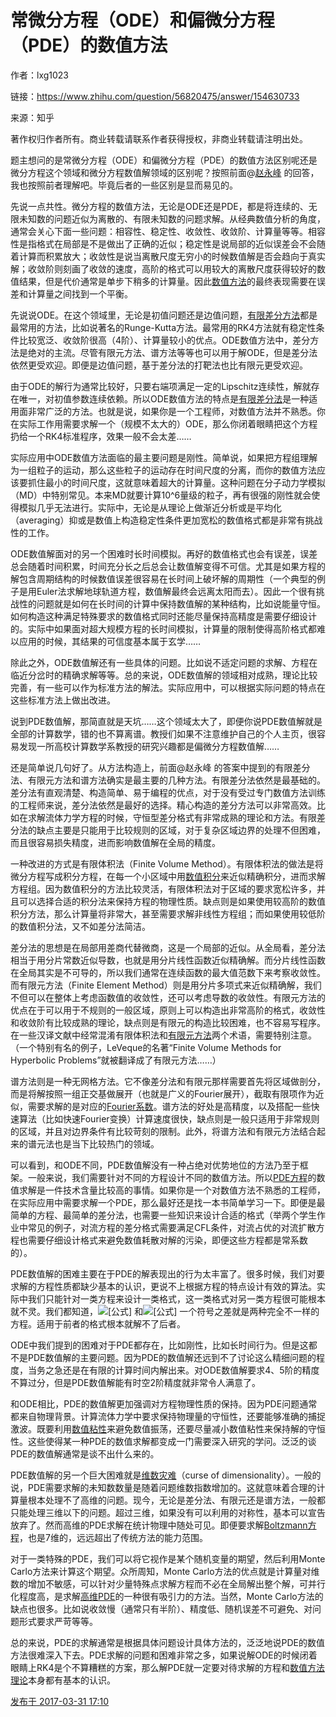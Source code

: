 # 常微分方程（ODE）和偏微分方程（PDE）的数值方法

作者：lxg1023

链接：https://www.zhihu.com/question/56820475/answer/154630733

来源：知乎

著作权归作者所有。商业转载请联系作者获得授权，非商业转载请注明出处。

题主想问的是常微分方程（ODE）和偏微分方程（PDE）的数值方法区别呢还是微分方程这个领域和微分方程数值解领域的区别呢？按照前面@[赵永峰](https://www.zhihu.com/search?q=赵永峰&search_source=Entity&hybrid_search_source=Entity&hybrid_search_extra={"sourceType"%3A"answer"%2C"sourceId"%3A154630733}) 的回答，我也按照前者理解吧。毕竟后者的一些区别是显而易见的。

先说一点共性。微分方程的数值方法，无论是ODE还是PDE，都是将连续的、无限未知数的问题近似为离散的、有限未知数的问题求解。从经典数值分析的角度，通常会关心下面一些问题：相容性、稳定性、收敛性、收敛阶、计算量等等。相容性是指格式在局部是不是做出了正确的近似；稳定性是说局部的近似误差会不会随着计算而积累放大；收敛性是说当离散尺度无穷小的时候数值解是否会趋向于真实解；收敛阶则刻画了收敛的速度，高阶的格式可以用较大的离散尺度获得较好的数值结果，但是代价通常是单步下稍多的计算量。因此[数值方法](https://www.zhihu.com/search?q=数值方法&search_source=Entity&hybrid_search_source=Entity&hybrid_search_extra={"sourceType"%3A"answer"%2C"sourceId"%3A154630733})的最终表现需要在误差和计算量之间找到一个平衡。

先说说ODE。在这个领域里，无论是初值问题还是边值问题，[有限差分方法](https://www.zhihu.com/search?q=有限差分方法&search_source=Entity&hybrid_search_source=Entity&hybrid_search_extra={"sourceType"%3A"answer"%2C"sourceId"%3A154630733})都是最常用的方法，比如说著名的Runge-Kutta方法。最常用的RK4方法就有稳定性条件比较宽泛、收敛阶很高（4阶）、计算量较小的优点。ODE数值方法中，差分方法是绝对的主流。尽管有限元方法、谱方法等等也可以用于解ODE，但是差分法依然更受欢迎。即便是边值问题，基于差分法的打靶法也比有限元更受欢迎。

由于ODE的解行为通常比较好，只要右端项满足一定的Lipschitz连续性，解就存在唯一，对初值参数连续依赖。所以ODE数值方法的特点是[有限差分法](https://www.zhihu.com/search?q=有限差分法&search_source=Entity&hybrid_search_source=Entity&hybrid_search_extra={"sourceType"%3A"answer"%2C"sourceId"%3A154630733})是一种适用面非常广泛的方法。也就是说，如果你是一个工程师，对数值方法并不熟悉。你在实际工作用需要求解一个（规模不太大的）ODE，那么你闭着眼睛把这个方程扔给一个RK4标准程序，效果一般不会太差……

实际应用中ODE数值方法面临的最主要问题是刚性。简单说，如果把方程组理解为一组粒子的运动，那么这些粒子的运动存在时间尺度的分离，而你的数值方法应该要抓住最小的时间尺度，这就意味着超大的计算量。这种问题在分子动力学模拟（MD）中特别常见。本来MD就要计算10^6量级的粒子，再有很强的刚性就会使得模拟几乎无法进行。实际中，无论是从理论上做渐近分析或是平均化（averaging）抑或是数值上构造稳定性条件更加宽松的数值格式都是非常有挑战性的工作。

ODE数值解面对的另一个困难时长时间模拟。再好的数值格式也会有误差，误差总会随着时间积累，时间充分长之后总会让数值解变得不可信。尤其是如果方程的解包含周期结构的时候数值误差很容易在长时间上破坏解的周期性（一个典型的例子是用Euler法求解地球轨道方程，数值解最终会远离太阳而去）。因此一个很有挑战性的问题就是如何在长时间的计算中保持数值解的某种结构，比如说能量守恒。如何构造这种满足特殊要求的数值格式同时还能尽量保持高精度是需要仔细设计的。实际中如果面对超大规模方程的长时间模拟，计算量的限制使得高阶格式都难以应用的时候，其结果的可信度基本属于玄学……

除此之外，ODE数值解还有一些具体的问题。比如说不适定问题的求解、方程在临近分岔时的精确求解等等。总的来说，ODE数值解的领域相对成熟，理论比较完善，有一些可以作为标准方法的解法。实际应用中，可以根据实际问题的特点在这些标准方法上做出改进。

说到PDE数值解，那简直就是天坑……这个领域太大了，即便你说PDE数值解就是全部的计算数学，错的也不算离谱。教授们如果不注意维护自己的个人主页，很容易发现一所高校计算数学系教授的研究兴趣都是偏微分方程数值解……

还是简单说几句好了。从方法构造上，前面@赵永峰 的答案中提到的有限差分法、有限元方法和谱方法确实是最主要的几种方法。有限差分法依然是最基础的。差分法有直观清楚、构造简单、易于编程的优点，对于没有受过专门数值方法训练的工程师来说，差分法依然是最好的选择。精心构造的差分方法可以非常高效。比如在求解流体力学方程的时候，守恒型差分格式有非常成熟的理论和方法。有限差分法的缺点主要是只能用于比较规则的区域，对于复杂区域边界的处理不但困难，而且很容易损失精度，进而影响数值解在全局的精度。

一种改进的方式是有限体积法（Finite Volume Method）。有限体积法的做法是将微分方程写成积分方程，在每一个小区域中用[数值积分](https://www.zhihu.com/search?q=数值积分&search_source=Entity&hybrid_search_source=Entity&hybrid_search_extra={"sourceType"%3A"answer"%2C"sourceId"%3A154630733})来近似精确积分，进而求解方程组。因为数值积分的方法比较灵活，有限体积法对于区域的要求宽松许多，并且可以选择合适的积分法来保持方程的物理性质。缺点则是如果使用较高阶的数值积分方法，那么计算量将非常大，甚至需要求解非线性方程组；而如果使用较低阶的数值积分法，又不如差分法简洁。

差分法的思想是在局部用差商代替微商，这是一个局部的近似。从全局看，差分法相当于用分片常数近似导数，也就是用分片线性函数近似精确解。而分片线性函数在全局其实是不可导的，所以我们通常在连续函数的最大值范数下来考察收敛性。而有限元方法（Finite Element Method）则是用分片多项式来近似精确解，我们不但可以在整体上考虑函数值的收敛性，还可以考虑导数的收敛性。有限元方法的优点在于可以用于不规则的一般区域，原则上可以构造出非常高阶的格式，收敛性和收敛阶有比较成熟的理论，缺点则是有限元的构造比较困难，也不容易写程序。在一些汉译文献中经常混淆有限体积法和[有限元方法](https://www.zhihu.com/search?q=有限元方法&search_source=Entity&hybrid_search_source=Entity&hybrid_search_extra={"sourceType"%3A"answer"%2C"sourceId"%3A154630733})两个术语，需要特别注意。（一个特别有名的例子，LeVeque的名著“Finite Volume Methods for Hyperbolic Problems”就被翻译成了有限元方法……）

谱方法则是一种无网格方法。它不像差分法和有限元那样需要首先将区域做剖分，而是将解按照一组正交基做展开（也就是广义的Fourier展开），截取有限项作为近似，需要求解的是对应的[Fourier系数](https://www.zhihu.com/search?q=Fourier系数&search_source=Entity&hybrid_search_source=Entity&hybrid_search_extra={"sourceType"%3A"answer"%2C"sourceId"%3A154630733})。谱方法的好处是高精度，以及搭配一些快速算法（比如快速Fourier变换）计算速度很快，缺点则是一般只适用于非常规则的区域，并且对边界条件有比较苛刻的限制。此外，将谱方法和有限元方法结合起来的谱元法也是当下比较热门的领域。

可以看到，和ODE不同，PDE数值解没有一种占绝对优势地位的方法乃至于框架。一般来说，我们需要针对不同的方程设计不同的数值方法。所以[PDE方程](https://www.zhihu.com/search?q=PDE方程&search_source=Entity&hybrid_search_source=Entity&hybrid_search_extra={"sourceType"%3A"answer"%2C"sourceId"%3A154630733})的数值求解是一件技术含量比较高的事情。如果你是一个对数值方法不熟悉的工程师，在实际应用中需要求解一个PDE，那么最好还是找一本书简单学习一下。即便是最简单的方程、最简单的差分法，也需要一些知识来设计合适的格式（举两个学生作业中常见的例子，对流方程的差分格式需要满足CFL条件，对流占优的对流扩散方程也需要仔细设计格式来避免数值耗散对解的污染，即便这些方程都是常系数的）。

PDE数值解的困难主要在于PDE的解表现出的行为太丰富了。很多时候，我们对要求解的方程性质都缺少基本的认识，更说不上根据方程的特点设计有效的算法。实际中我们只能针对一类方程来设计一类格式，这一类格式对另一类方程很可能根本就不灵。我们都知道，![[公式]](https://www.zhihu.com/equation?tex=u_%7Bxx%7D%2Bu_%7Byy%7D%3D0) 和![[公式]](https://www.zhihu.com/equation?tex=u_%7Bxx%7D-u_%7Byy%7D%3D0) 一个符号之差就是两种完全不一样的方程。适用于前者的格式根本就解不了后者。

ODE中我们提到的困难对于PDE都存在，比如刚性，比如长时间行为。但是这都不是PDE数值解的主要问题。因为PDE的数值解还远到不了讨论这么精细问题的程度，当务之急还是在有限的计算时间内解出来。对ODE数值解要求4、5阶的精度不算过分，但是PDE数值解能有时空2阶精度就非常令人满意了。

和ODE相比，PDE的数值解更加强调对方程物理性质的保持。因为PDE问题通常都来自物理背景。计算流体力学中要求保持物理量的守恒性，还要能够准确的捕捉激波。既要利用[数值粘性](https://www.zhihu.com/search?q=数值粘性&search_source=Entity&hybrid_search_source=Entity&hybrid_search_extra={"sourceType"%3A"answer"%2C"sourceId"%3A154630733})来避免数值振荡，还要尽量减小数值粘性来保持解的守恒性。这些使得某一种PDE的数值求解都变成一门需要深入研究的学问。泛泛的谈PDE的数值解通常是谈不出什么来的。

PDE数值解的另一个巨大困难就是[维数灾难](https://www.zhihu.com/search?q=维数灾难&search_source=Entity&hybrid_search_source=Entity&hybrid_search_extra={"sourceType"%3A"answer"%2C"sourceId"%3A154630733})（curse of dimensionality）。一般的说，PDE需要求解的未知数数量是随着问题维数指数增加的。这就意味着合理的计算量根本处理不了高维的问题。现今，无论是差分法、有限元还是谱方法，一般都只能处理三维以下的问题。超过三维，如果没有可以利用的对称性，基本可以宣告放弃了。然而高维的PDE求解在统计物理中随处可见。即便要求解[Boltzmann方程](https://www.zhihu.com/search?q=Boltzmann方程&search_source=Entity&hybrid_search_source=Entity&hybrid_search_extra={"sourceType"%3A"answer"%2C"sourceId"%3A154630733})，也是7维的，远远超出了传统方法的能力范围。

对于一类特殊的PDE，我们可以将它视作是某个随机变量的期望，然后利用Monte Carlo方法来计算这个期望。众所周知，Monte Carlo方法的优点就是计算量对维数的增加不敏感，可以针对少量特殊点求解方程而不必在全局解出整个解，可并行化程度高，是求解[高维PDE](https://www.zhihu.com/search?q=高维PDE&search_source=Entity&hybrid_search_source=Entity&hybrid_search_extra={"sourceType"%3A"answer"%2C"sourceId"%3A154630733})的一种很有吸引力的方法。当然，Monte Carlo方法的缺点也很多。比如说收敛慢（通常只有半阶）、精度低、随机误差不可避免、对问题形式要求严苛等等。

总的来说，PDE的求解通常是根据具体问题设计具体方法的，泛泛地说PDE的数值方法很难深入下去。PDE求解的问题和困难非常之多，如果说解ODE的时候闭着眼睛上RK4是个不算糟糕的方案，那么解PDE就一定要对待求解的方程和[数值方法理论](https://www.zhihu.com/search?q=数值方法理论&search_source=Entity&hybrid_search_source=Entity&hybrid_search_extra={"sourceType"%3A"answer"%2C"sourceId"%3A154630733})本身都有基本的认识。

[发布于 2017-03-31 17:10](http://www.zhihu.com/question/56820475/answer/154630733)